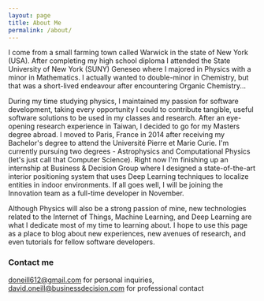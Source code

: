 ```yaml
---
layout: page
title: About Me
permalink: /about/
---
```


I come from a small farming town called Warwick in the state of New York (USA).
After completing my high school diploma I attended the State University of New York (SUNY) Geneseo where I majored in Physics with a minor in Mathematics. I actually wanted to double-minor in Chemistry, but that was a short-lived endeavour after encountering Organic Chemistry...

During my time studying physics, I maintained my passion for software development, taking every opportunity I could to contribute tangible, useful software solutions to be used in my classes and research. After an eye-opening research experience in Taiwan, I decided to go for my Masters degree abroad.
I moved to Paris, France in 2014 after receiving my Bachelor's degree to attend the Université Pierre et Marie Curie. I'm currently pursuing two degrees - Astrophysics and Computational Physics (let's just call that Computer Science). Right now I'm finishing up an internship at Business & Decision Group where I designed a state-of-the-art interior positioning system that uses Deep Learning techniques to localize entities in indoor environments. If all goes well, I will be joining the Innovation team as a full-time developer in November.

Although Physics will also be a strong passion of mine, new technologies related to the Internet of Things, Machine Learning, and Deep Learning are what I dedicate most of my time to learning about. I hope to use this page as a place to blog about new experiences, new avenues of research, and even tutorials for fellow software developers.

### Contact me

[doneill612@gmail.com](mailto:doneill612@gmail.com) for personal inquiries, [david.oneill@businessdecision.com](mailto:david.oneill@businessdecision.com) for professional contact
